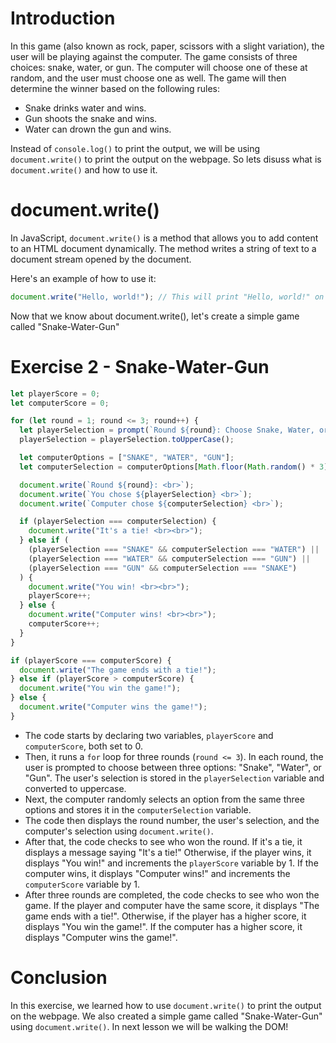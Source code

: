 # Introduction
In this game (also known as rock, paper, scissors with a slight variation), the user will be playing against the computer. The game consists of three choices: snake, water, or gun. The computer will choose one of these at random, and the user must choose one as well. The game will then determine the winner based on the following rules:

* Snake drinks water and wins.
* Gun shoots the snake and wins.
* Water can drown the gun and wins.

Instead of `console.log()` to print the output, we will be using `document.write()` to print the output on the webpage. So lets disuss what is `document.write()` and how to use it.

# document.write()
In JavaScript, `document.write()` is a method that allows you to add content to an HTML document dynamically. The method writes a string of text to a document stream opened by the document.

Here's an example of how to use it:
```js
document.write("Hello, world!"); // This will print "Hello, world!" on the webpage
```
Now that we know about document.write(), let's create a simple game called "Snake-Water-Gun"

# Exercise 2 - Snake-Water-Gun
```js
let playerScore = 0;
let computerScore = 0;

for (let round = 1; round <= 3; round++) {
  let playerSelection = prompt(`Round ${round}: Choose Snake, Water, or Gun`);
  playerSelection = playerSelection.toUpperCase();

  let computerOptions = ["SNAKE", "WATER", "GUN"];
  let computerSelection = computerOptions[Math.floor(Math.random() * 3)];

  document.write(`Round ${round}: <br>`);
  document.write(`You chose ${playerSelection} <br>`);
  document.write(`Computer chose ${computerSelection} <br>`);

  if (playerSelection === computerSelection) {
    document.write("It's a tie! <br><br>");
  } else if (
    (playerSelection === "SNAKE" && computerSelection === "WATER") ||
    (playerSelection === "WATER" && computerSelection === "GUN") ||
    (playerSelection === "GUN" && computerSelection === "SNAKE")
  ) {
    document.write("You win! <br><br>");
    playerScore++;
  } else {
    document.write("Computer wins! <br><br>");
    computerScore++;
  }
}

if (playerScore === computerScore) {
  document.write("The game ends with a tie!");
} else if (playerScore > computerScore) {
  document.write("You win the game!");
} else {
  document.write("Computer wins the game!");
}
```
* The code starts by declaring two variables, `playerScore` and `computerScore`, both set to 0.
* Then, it runs a `for` loop for three rounds (`round <= 3`). In each round, the user is prompted to choose between three options: "Snake", "Water", or "Gun". The user's selection is stored in the `playerSelection` variable and converted to uppercase.
* Next, the computer randomly selects an option from the same three options and stores it in the `computerSelection` variable.
* The code then displays the round number, the user's selection, and the computer's selection using `document.write()`.
* After that, the code checks to see who won the round. If it's a tie, it displays a message saying "It's a tie!" Otherwise, if the player wins, it displays "You win!" and increments the `playerScore` variable by 1. If the computer wins, it displays "Computer wins!" and increments the `computerScore` variable by 1.
* After three rounds are completed, the code checks to see who won the game. If the player and computer have the same score, it displays "The game ends with a tie!". Otherwise, if the player has a higher score, it displays "You win the game!". If the computer has a higher score, it displays "Computer wins the game!".

# Conclusion
In this exercise, we learned how to use `document.write()` to print the output on the webpage. We also created a simple game called "Snake-Water-Gun" using `document.write()`. In next lesson we will be walking the DOM!
